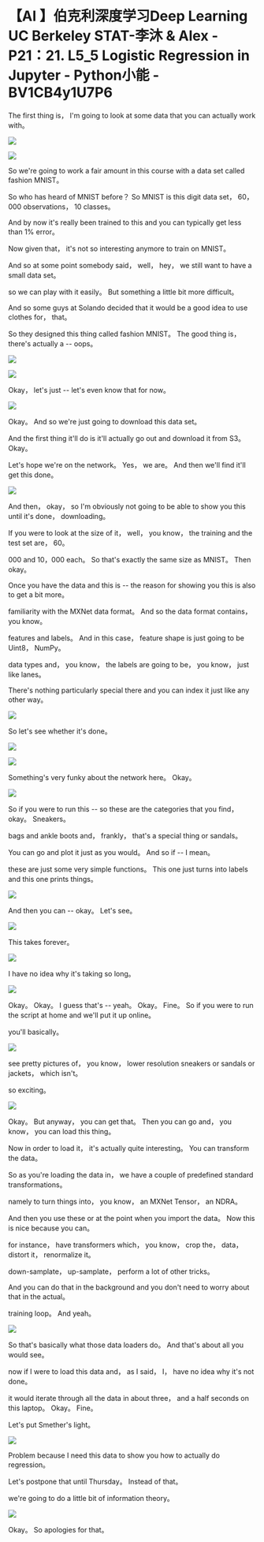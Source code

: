 # 【AI 】伯克利深度学习Deep Learning UC Berkeley STAT-李沐 & Alex - P21：21. L5_5 Logistic Regression in Jupyter - Python小能 - BV1CB4y1U7P6

 The first thing is， I'm going to look at some data that you can actually work with。



![](img/99398885a29a308ee8a427b32d87e846_1.png)

![](img/99398885a29a308ee8a427b32d87e846_2.png)

 So we're going to work a fair amount in this course with a data set called fashion MNIST。

 So who has heard of MNIST before？ So MNIST is this digit data set， 60，000 observations， 10 classes。

 And by now it's really been trained to this and you can typically get less than 1% error。

 Now given that， it's not so interesting anymore to train on MNIST。

 And so at some point somebody said， well， hey， we still want to have a small data set。

 so we can play with it easily。 But something a little bit more difficult。

 And so some guys at Solando decided that it would be a good idea to use clothes for， that。

 So they designed this thing called fashion MNIST。 The good thing is， there's actually a -- oops。



![](img/99398885a29a308ee8a427b32d87e846_4.png)

![](img/99398885a29a308ee8a427b32d87e846_5.png)

 Okay， let's just -- let's even know that for now。

![](img/99398885a29a308ee8a427b32d87e846_7.png)

 Okay。 And so we're just going to download this data set。

 And the first thing it'll do is it'll actually go out and download it from S3。 Okay。

 Let's hope we're on the network。 Yes， we are。 And then we'll find it'll get this done。



![](img/99398885a29a308ee8a427b32d87e846_9.png)

 And then， okay， so I'm obviously not going to be able to show you this until it's done， downloading。

 If you were to look at the size of it， well， you know， the training and the test set are， 60。

000 and 10，000 each。 So that's exactly the same size as MNIST。 Then okay。

 Once you have the data and this is -- the reason for showing you this is also to get a bit more。

 familiarity with the MXNet data format。 And so the data format contains， you know。

 features and labels。 And in this case， feature shape is just going to be Uint8， NumPy。

 data types and， you know， the labels are going to be， you know， just like lanes。

 There's nothing particularly special there and you can index it just like any other way。



![](img/99398885a29a308ee8a427b32d87e846_11.png)

 So let's see whether it's done。

![](img/99398885a29a308ee8a427b32d87e846_13.png)

![](img/99398885a29a308ee8a427b32d87e846_14.png)

 Something's very funky about the network here。 Okay。



![](img/99398885a29a308ee8a427b32d87e846_16.png)

 So if you were to run this -- so these are the categories that you find， okay。 Sneakers。

 bags and ankle boots and， frankly， that's a special thing or sandals。

 You can go and plot it just as you would。 And so if -- I mean。

 these are just some very simple functions。 This one just turns into labels and this one prints things。



![](img/99398885a29a308ee8a427b32d87e846_18.png)

 And then you can -- okay。 Let's see。

![](img/99398885a29a308ee8a427b32d87e846_20.png)

 This takes forever。

![](img/99398885a29a308ee8a427b32d87e846_22.png)

 I have no idea why it's taking so long。

![](img/99398885a29a308ee8a427b32d87e846_24.png)

 Okay。 Okay。 I guess that's -- yeah。 Okay。 Fine。 So if you were to run the script at home and we'll put it up online。

 you'll basically。

![](img/99398885a29a308ee8a427b32d87e846_26.png)

 see pretty pictures of， you know， lower resolution sneakers or sandals or jackets， which isn't。

 so exciting。

![](img/99398885a29a308ee8a427b32d87e846_28.png)

 Okay。 But anyway， you can get that。 Then you can go and， you know， you can load this thing。

 Now in order to load it， it's actually quite interesting。 You can transform the data。

 So as you're loading the data in， we have a couple of predefined standard transformations。

 namely to turn things into， you know， an MXNet Tensor， an NDRA。

 And then you use these or at the point when you import the data。 Now this is nice because you can。

 for instance， have transformers which， you know， crop the， data， distort it， renormalize it。

 down-samplate， up-samplate， perform a lot of other tricks。

 And you can do that in the background and you don't need to worry about that in the actual。

 training loop。 And yeah。

![](img/99398885a29a308ee8a427b32d87e846_30.png)

 So that's basically what those data loaders do。 And that's about all you would see。

 now if I were to load this data and， as I said， I， have no idea why it's not done。

 it would iterate through all the data in about three， and a half seconds on this laptop。 Okay。 Fine。

 Let's put Smether's light。

![](img/99398885a29a308ee8a427b32d87e846_32.png)

 Problem because I need this data to show you how to actually do regression。

 Let's postpone that until Thursday。 Instead of that。

 we're going to do a little bit of information theory。



![](img/99398885a29a308ee8a427b32d87e846_34.png)

 Okay。 So apologies for that。